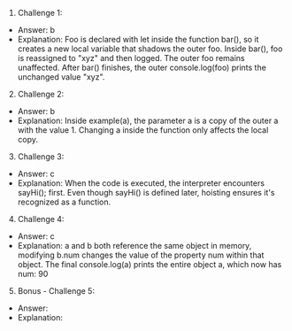 1. Challenge 1:
  - Answer: b
  - Explanation: Foo is declared with let inside the function bar(), so it creates a new local variable that shadows the outer foo. Inside bar(), foo is reassigned to "xyz" and then logged. The outer foo remains unaffected. After bar() finishes, the outer console.log(foo) prints the unchanged value "xyz".


2. Challenge 2:
  - Answer: b
  - Explanation: Inside example(a), the parameter a is a copy of the outer a with the value 1. Changing a inside the function only affects the local copy. 

3. Challenge 3:
  - Answer: c
  - Explanation: When the code is executed, the interpreter encounters sayHi(); first. Even though sayHi() is defined later, hoisting ensures it's recognized as a function.


4. Challenge 4:
  - Answer: c
  - Explanation: a and b both reference the same object in memory, modifying b.num changes the value of the property num within that object. The final console.log(a) prints the entire object a, which now has num: 90


5. Bonus - Challenge 5:
  - Answer:
  - Explanation:
